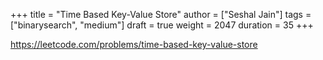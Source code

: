 +++
title = "Time Based Key-Value Store"
author = ["Seshal Jain"]
tags = ["binarysearch", "medium"]
draft = true
weight = 2047
duration = 35
+++

<https://leetcode.com/problems/time-based-key-value-store>
